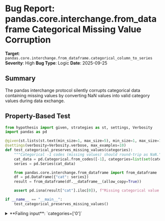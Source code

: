 # Bug Report: pandas.core.interchange.from_dataframe Categorical Missing Value Corruption

**Target**: `pandas.core.interchange.from_dataframe.categorical_column_to_series`
**Severity**: High
**Bug Type**: Logic
**Date**: 2025-09-25

## Summary

The pandas interchange protocol silently corrupts categorical data containing missing values by converting NaN values into valid category values during data exchange.

## Property-Based Test

```python
from hypothesis import given, strategies as st, settings, Verbosity
import pandas as pd

@given(st.lists(st.text(min_size=1, max_size=5), min_size=1, max_size=10))
@settings(verbosity=Verbosity.verbose, max_examples=10)
def test_categorical_preserves_missing_values(categories):
    """Categorical -1 codes (missing values) should round-trip as NaN."""
    cat_data = pd.Categorical.from_codes([-1], categories=list(set(categories)), ordered=False)
    series = pd.Series(cat_data)

    from pandas.core.interchange.from_dataframe import from_dataframe
    df = pd.DataFrame({"cat": series})
    result = from_dataframe(df.__dataframe__(allow_copy=True))

    assert pd.isna(result["cat"].iloc[0]), f"Missing categorical value not preserved for categories={list(set(categories))}"

if __name__ == "__main__":
    test_categorical_preserves_missing_values()
```

<details>

<summary>
**Failing input**: `categories=['0']`
</summary>
```
Trying example: test_categorical_preserves_missing_values(
    categories=['0'],
)
Traceback (most recent call last):
  File "/home/npc/pbt/agentic-pbt/worker_/53/hypo.py", line 15, in test_categorical_preserves_missing_values
    assert pd.isna(result["cat"].iloc[0]), f"Missing categorical value not preserved for categories={list(set(categories))}"
           ~~~~~~~^^^^^^^^^^^^^^^^^^^^^^^
AssertionError: Missing categorical value not preserved for categories=['0']

Traceback (most recent call last):
  File "/home/npc/pbt/agentic-pbt/worker_/53/hypo.py", line 18, in <module>
    test_categorical_preserves_missing_values()
    ~~~~~~~~~~~~~~~~~~~~~~~~~~~~~~~~~~~~~~~~~^^
  File "/home/npc/pbt/agentic-pbt/worker_/53/hypo.py", line 5, in test_categorical_preserves_missing_values
    @settings(verbosity=Verbosity.verbose, max_examples=10)
                   ^^^
  File "/home/npc/miniconda/lib/python3.13/site-packages/hypothesis/core.py", line 2124, in wrapped_test
    raise the_error_hypothesis_found
  File "/home/npc/pbt/agentic-pbt/worker_/53/hypo.py", line 15, in test_categorical_preserves_missing_values
    assert pd.isna(result["cat"].iloc[0]), f"Missing categorical value not preserved for categories={list(set(categories))}"
           ~~~~~~~^^^^^^^^^^^^^^^^^^^^^^^
AssertionError: Missing categorical value not preserved for categories=['0']
Falsifying example: test_categorical_preserves_missing_values(
    categories=['0'],
)
```
</details>

## Reproducing the Bug

```python
import pandas as pd
from pandas.core.interchange.from_dataframe import categorical_column_to_series

# Create categorical data with missing value (-1 is the sentinel for missing)
cat_data = pd.Categorical.from_codes([-1], categories=['a'], ordered=False)
series = pd.Series(cat_data, name="cat_col")

print(f"Original series value: {series.iloc[0]}")
print(f"Original is NaN: {pd.isna(series.iloc[0])}")

# Create interchange object and extract column
interchange_obj = pd.DataFrame({"cat_col": series}).__dataframe__(allow_copy=True)
col = interchange_obj.get_column_by_name("cat_col")

# Convert using the function that has the bug
result_series, _ = categorical_column_to_series(col)

print(f"After interchange value: {result_series.iloc[0]}")
print(f"After interchange is NaN: {pd.isna(result_series.iloc[0])}")

# Show the problem: NaN became a valid category
if pd.isna(series.iloc[0]) and not pd.isna(result_series.iloc[0]):
    print("\nBUG CONFIRMED: Missing value (NaN) was converted to a valid category!")
```

<details>

<summary>
Output shows NaN corruption to valid category
</summary>
```
Original series value: nan
Original is NaN: True
After interchange value: a
After interchange is NaN: False

BUG CONFIRMED: Missing value (NaN) was converted to a valid category!
```
</details>

## Why This Is A Bug

In pandas, categorical code -1 is the well-documented sentinel value for missing data in categorical arrays. The pandas documentation explicitly states that -1 represents missing values in categorical codes. The interchange protocol's column metadata correctly identifies -1 as the sentinel value (USE_SENTINEL with value -1).

The bug occurs in `categorical_column_to_series` at line 254 of `/pandas/core/interchange/from_dataframe.py`:
```python
values = categories[codes % len(categories)]  # -1 % 1 = 0!
```

This modulo operation transforms -1 codes to valid array indices before the `set_nulls` function can identify them as missing values. When there's only one category, `-1 % 1 = 0`, mapping the missing value to the first (and only) category.

The function `set_nulls` expects to see -1 sentinel values in the data to convert them to NaN (line 527: `null_pos = pd.Series(data) == sentinel_val`), but it never gets the chance because the modulo operation has already converted -1 to a valid category value.

This violates fundamental data preservation principles - missing values should never silently become valid data during interchange operations.

## Relevant Context

The pandas interchange protocol documentation includes warnings about "severe implementation issues" and recommends using Arrow C Data Interface instead (pandas 2.3+). However, as long as the interchange protocol remains part of the public API, data corruption bugs should be fixed.

The comment at line 251-252 claims the modulo is used "in order to not get ``IndexError`` for out-of-bounds sentinel values in `codes`", but this creates a far worse problem than an IndexError - silent data corruption.

Relevant documentation:
- [Pandas Categorical Documentation](https://pandas.pydata.org/docs/reference/api/pandas.Categorical.html) - States that -1 is the missing value sentinel
- [Interchange Protocol Spec](https://data-apis.org/dataframe-protocol/latest/) - Defines USE_SENTINEL for missing value handling

## Proposed Fix

The issue can be fixed by preserving -1 codes as -1 values (or another sentinel) so that `set_nulls` can properly identify and convert them to NaN:

```diff
--- a/pandas/core/interchange/from_dataframe.py
+++ b/pandas/core/interchange/from_dataframe.py
@@ -250,10 +250,13 @@ def categorical_column_to_series(col: Column) -> tuple[pd.Series, Any]:

-    # Doing module in order to not get ``IndexError`` for
-    # out-of-bounds sentinel values in `codes`
+    # Map codes to categories, preserving -1 (missing value sentinel)
+    # -1 codes will be handled by set_nulls below
     if len(categories) > 0:
-        values = categories[codes % len(categories)]
+        valid_mask = codes >= 0
+        values = np.empty(len(codes), dtype=object)
+        values[valid_mask] = categories[codes[valid_mask]]
+        values[~valid_mask] = -1
     else:
         values = codes
```